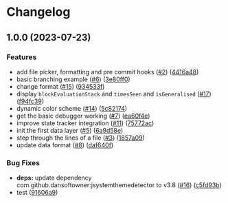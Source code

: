 # Changelog

## 1.0.0 (2023-07-23)


### Features

* add file picker, formatting and pre commit hooks ([#2](https://github.com/Mouwrice/proguard-core-visualizer/issues/2)) ([4416a48](https://github.com/Mouwrice/proguard-core-visualizer/commit/4416a483e5bbb437591533f36eb9c82bf3016a39))
* basic branching example ([#6](https://github.com/Mouwrice/proguard-core-visualizer/issues/6)) ([3e80ff0](https://github.com/Mouwrice/proguard-core-visualizer/commit/3e80ff0e213b05d1637737fe987cfcfe3d7e4c74))
* change format ([#15](https://github.com/Mouwrice/proguard-core-visualizer/issues/15)) ([934533f](https://github.com/Mouwrice/proguard-core-visualizer/commit/934533f7c75269e0cbbd02278a873ed98707cde4))
* display `blockEvaluationStack` and `timesSeen` and `isGeneralised` ([#17](https://github.com/Mouwrice/proguard-core-visualizer/issues/17)) ([f94fc39](https://github.com/Mouwrice/proguard-core-visualizer/commit/f94fc39f64928170798e691bbc5448125773c063))
* dynamic color scheme ([#14](https://github.com/Mouwrice/proguard-core-visualizer/issues/14)) ([5c82174](https://github.com/Mouwrice/proguard-core-visualizer/commit/5c82174f52dffc409260ba12db0f25ea0f1d58b0))
* get the basic debugger working ([#7](https://github.com/Mouwrice/proguard-core-visualizer/issues/7)) ([ea60f4e](https://github.com/Mouwrice/proguard-core-visualizer/commit/ea60f4e51acbf9e4ff257cf92a52e4f2fa9ab39a))
* improve state tracker integration ([#11](https://github.com/Mouwrice/proguard-core-visualizer/issues/11)) ([75772ac](https://github.com/Mouwrice/proguard-core-visualizer/commit/75772ac71a0a2e86d606ba804f1a9ddadb7c6877))
* init the first data layer ([#5](https://github.com/Mouwrice/proguard-core-visualizer/issues/5)) ([6a9d58e](https://github.com/Mouwrice/proguard-core-visualizer/commit/6a9d58eda8c43a1b200c9be78b5c1a5eb3a554be))
* step through the lines of a file ([#3](https://github.com/Mouwrice/proguard-core-visualizer/issues/3)) ([1857a09](https://github.com/Mouwrice/proguard-core-visualizer/commit/1857a093979ee07540f5b88cdd603759b4dec10e))
* update data format ([#8](https://github.com/Mouwrice/proguard-core-visualizer/issues/8)) ([daf640f](https://github.com/Mouwrice/proguard-core-visualizer/commit/daf640f4e445ed8623d4769813d08b3500ce446c))


### Bug Fixes

* **deps:** update dependency com.github.dansoftowner:jsystemthemedetector to v3.8 ([#16](https://github.com/Mouwrice/proguard-core-visualizer/issues/16)) ([c5fd93b](https://github.com/Mouwrice/proguard-core-visualizer/commit/c5fd93bc30651bec5c6b933704c70f730221a4f0))
* test ([91606a9](https://github.com/Mouwrice/proguard-core-visualizer/commit/91606a98a8b9d45973cd86f81d7120cf690ff458))
